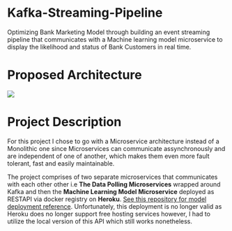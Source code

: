 # Kafka-Streaming-Pipeline
Optimizing Bank Marketing Model through building an event streaming pipeline that communicates with a Machine learning model microservice to display the likelihood and status of Bank Customers in real time.

# Proposed Architecture
![](https://github.com/judeleonard/Kafka-Streaming-Pipeline/blob/main/assests/architecture.jpeg)

# Project Description
For this project I chose to go with a Microservice architecture instead of a Monolithic one since Microservices can communicate assynchronously and are independent of one of another, which makes them even more fault tolerant, fast and easily maintainable.


The project comprises of two separate microservices that communicates with each other other i.e __The Data Polling Microservices__ wrapped around Kafka and then the __Machine Learning Model Microservice__ deployed as RESTAPI via docker registry on __Heroku__. [See this repository for model deployment reference](https://github.com/judeleonard/Machine-learning-model-microservice). Unfortunately, this deployment is no longer valid as Heroku does no longer support free hosting services however, I had to utilize the local version of this API which still works nonetheless. 
